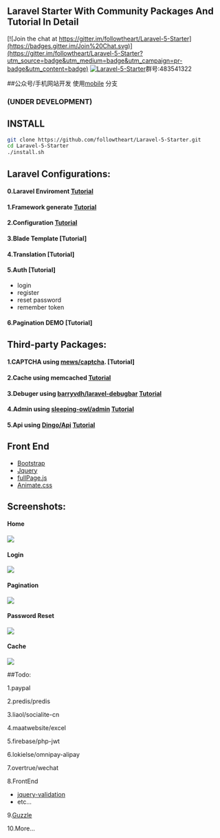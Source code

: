 ## Laravel Starter With Community Packages And  Tutorial In Detail

[![Join the chat at https://gitter.im/followtheart/Laravel-5-Starter](https://badges.gitter.im/Join%20Chat.svg)](https://gitter.im/followtheart/Laravel-5-Starter?utm_source=badge&utm_medium=badge&utm_campaign=pr-badge&utm_content=badge)
<a target="_blank" href="http://shang.qq.com/wpa/qunwpa?idkey=cef2c1c0b0217f1522dc753c3d395df725ada3578a77e09d8d7ad67e34fb66e8"><img border="0" src="http://pub.idqqimg.com/wpa/images/group.png" alt="Laravel-5-Starter" title="Laravel-5-Starter"></a>群号:483541322

##公众号/手机网站开发 使用[mobile](https://github.com/followtheart/Laravel-5-Starter/tree/mobile) 分支

### (UNDER DEVELOPMENT)


## INSTALL

```bash
git clone https://github.com/followtheart/Laravel-5-Starter.git
cd Laravel-5-Starter
./install.sh
```


## Laravel Configurations:
#### 0.Laravel Enviroment  [Tutorial](tutorial/step-0-laravel-env.md)
#### 1.Framework generate  [Tutorial](tutorial/step-1-laravel-generate.md)
#### 2.Configuration   [Tutorial](tutorial/step-2-laravel-configure.md)
#### 3.Blade Template   [Tutorial]
<!-- (tutorial/step-3-laravel-blade-layout.md) -->
#### 4.Translation  [Tutorial]
<!-- (tutorial/step-4-laravel-localization.md) -->
#### 5.Auth [Tutorial]
<!-- (tutorial/step-5-laravel-auth.md) -->
  *    login
  *    register
  *    reset password
  *    remember token

#### 6.Pagination DEMO [Tutorial]
<!-- (tutorial/step-7-laravel-pagination.md) -->
<!-- ### Laravel  Custom -->

##  Third-party Packages:
#### 1.CAPTCHA using [mews/captcha](https://github.com/mewebstudio/captcha.git). [Tutorial]
<!-- (tutorial/step-6-package-captcha.md) -->

#### 2.Cache using memcached  [Tutorial](tutorial/step-8-laravel-cache-memcached.md)

#### 3.Debuger using [barryvdh/laravel-debugbar](https://github.com/barryvdh/laravel-debugbar.git)   [Tutorial](tutorial/step-9-package-laravel-debugbar.md)

#### 4.Admin using [sleeping-owl/admin](https://github.com/sleeping-owl/admin.git) [Tutorial](tutorial/step-10-package-admin.md)

#### 5.Api using [Dingo/Api](https://github.com/dingo/api.git)  [Tutorial](https://github.com/followtheart/Laravel-5-Starter/blob/master/tutorial/step-11-package-dingo-api.md)

## Front End
* [Bootstrap](https://github.com/twbs/bootstrap.git)
* [Jquery](https://github.com/jquery/jquery.git)
* [fullPage.js](https://github.com/alvarotrigo/fullPage.js.git)
* [Animate.css](https://github.com/daneden/animate.css.git)


## Screenshots:

#### Home
![](https://raw.githubusercontent.com/followtheart/Laravel-5-Starter/master/screenshots/home.png)
#### Login
![](https://raw.githubusercontent.com/followtheart/Laravel-5-Starter/master/screenshots/login.png)
#### Pagination
![](https://raw.githubusercontent.com/followtheart/Laravel-5-Starter/master/screenshots/pagination.png)
#### Password Reset
![](https://raw.githubusercontent.com/followtheart/Laravel-5-Starter/master/screenshots/reset.png)
#### Cache
![](https://raw.githubusercontent.com/followtheart/Laravel-5-Starter/master/screenshots/z-cache.png)


##Todo:

1.paypal

2.predis/predis

3.liaol/socialite-cn

4.maatwebsite/excel

5.firebase/php-jwt

6.lokielse/omnipay-alipay

7.overtrue/wechat

8.FrontEnd
* [jquery-validation](https://github.com/jzaefferer/jquery-validation.git)
* etc...

9.[Guzzle](https://github.com/guzzle/guzzle)

10.More...

